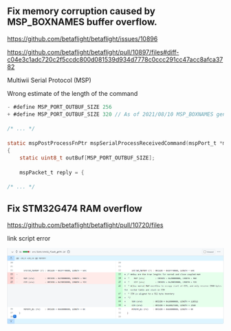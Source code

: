 ## Fix memory corruption caused by MSP_BOXNAMES buffer overflow.

https://github.com/betaflight/betaflight/issues/10896

https://github.com/betaflight/betaflight/pull/10897/files#diff-c04e3c1adc720c2f5ccdc800d081539d934d7778c0ccc291cc47acc8afca3782

Multiwii Serial Protocol (MSP)

Wrong estimate of the length of the command

```c
- #define MSP_PORT_OUTBUF_SIZE 256
+ #define MSP_PORT_OUTBUF_SIZE 320 // As of 2021/08/10 MSP_BOXNAMES generates a 307 byte response for page 1.
    
/* ... */

static mspPostProcessFnPtr mspSerialProcessReceivedCommand(mspPort_t *msp, mspProcessCommandFnPtr mspProcessCommandFn)
{
    static uint8_t outBuf[MSP_PORT_OUTBUF_SIZE];
    
    mspPacket_t reply = {
        
/* ... */
```

## Fix STM32G474 RAM overflow

https://github.com/betaflight/betaflight/pull/10720/files

link script error

![](../img/betaflight-pull-10720.png)

